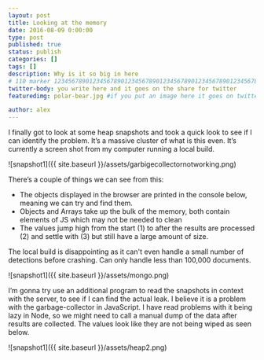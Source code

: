 ```yaml
---
layout: post
title: Looking at the memory
date: 2016-08-09 0:00:00
type: post
published: true
status: publish
categories: []
tags: []
description: Why is it so big in here
# 110 marker 1234567890123456789012345678901234567890123456789012345678901234567890123456789012345678901234567890123456789
twitter-body: you write here and it goes on the share for twitter
featuredimg: polar-bear.jpg #if you put an image here it goes on twitter too

author: alex
---
```


I finally got to look at some heap snapshots and took a quick look to see if I can identify the problem. It’s a massive cluster of what is this even. It’s currently a screen shot from my computer running a local build.

![snapshot1]({{ site.baseurl }}/assets/garbigecollectornotworking.png)

There’s a couple of things we can see from this:

- The objects displayed in the browser are printed in the console below, meaning we can try and find them.
- Objects and Arrays take up the bulk of the memory, both contain elements of JS which may not be needed to clean
- The values jump high from the start (1) to after the results are processed (2) and settle with (3) but still have a large amount of size.

 The local build is disappointing as it can't even handle a small number of detections before crashing. Can only handle less than 100,000 documents.
 
 ![snapshot1]({{ site.baseurl }}/assets/mongo.png)
 
 I’m gonna try use an additional program to read the snapshots in context with the server, to see if I can find the actual leak. I believe it is a problem with the garbage-collector in JavaScript. I have read problems with it being lazy in Node, so we might need to call a manual dump of the data after results are collected. The values look like they are not being wiped as seen below.
 
 ![snapshot1]({{ site.baseurl }}/assets/heap2.png)
